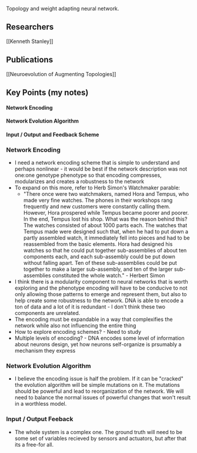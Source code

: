 Topology and weight adapting neural network. 
## Researchers
[[Kenneth Stanley]]
## Publications
[[Neuroevolution of Augmenting Topologies]]
## Key Points (my notes)
#### Network Encoding
#### Network Evolution Algorithm
#### Input / Output and Feedback Scheme

### Network Encoding
- I need a network encoding scheme that is simple to understand and perhaps nonlinear - it would be best if the network description was not one:one genotype phenotype so that encoding compresses, modularizes and creates a robustness to the network
- To expand on this more, refer to Herb Simon's Watchmaker parable:
	- "There once were two watchmakers, named Hora and Tempus, who made very fine watches. The phones in their workshops rang frequently and new customers were constantly calling them. However, Hora prospered while Tempus became poorer and poorer. In the end, Tempus lost his shop. What was the reason behind this? The watches consisted of about 1000 parts each. The watches that Tempus made were designed such that, when he had to put down a partly assembled watch, it immediately fell into pieces and had to be reassembled from the basic elements. Hora had designed his watches so that he could put together sub-assemblies of about ten components each, and each sub-assembly could be put down without falling apart. Ten of these sub-assemblies could be put together to make a larger sub-assembly, and ten of the larger sub-assemblies constituted the whole watch." - Herbert Simon
- I think there is a modularity component to neural networks that is worth exploring and the phenotype encoding will have to be conducive to not only allowing those patterns to emerge and represent them, but also to help create some robustness to the network. DNA is able to encode a ton of data and a lot of it is redundant - I don't think these two components are unrelated.
- The encoding must be expandable in a way that complexifies the network while also not influencing the entire thing 
- How to explore encoding schemes? - Need to study 
- Multiple levels of encoding? - DNA encodes some level of information about neurons design, yet how neurons self-organize is prsumably a mechanism they express
### Network Evolution Algorithm
- I believe the encoding issue is half the problem. If it can be "cracked" the evolution algorithm will be simple mutations on it. The mutations should be powerful and lead to reorganization of the network. We will need to balance the normal issues of powerful changes that won't result in a worthless model.
### Input / Output Feeback
- The whole system is a complex one. The ground truth will need to be some set of variables recieved by sensors and actuators, but after that its a free-for all. 